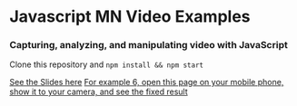# Javascript MN Video Examples
### Capturing, analyzing, and manipulating video with JavaScript
Clone this repository and `npm install && npm start`

[See the Slides here](https://docs.google.com/presentation/d/1y5cj-HFZSiaWTGs7NEpBw6qEdglzTvMkYkT0m4Ul2ts/edit?usp=sharing)
[For example 6, open this page on your mobile phone, show it to your camera, and see the fixed result](https://codepen.io/zapplebee/full/ybgaRO/)